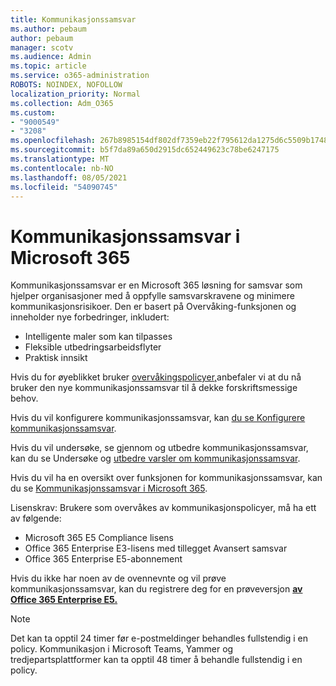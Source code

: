 ```yaml
---
title: Kommunikasjonssamsvar
ms.author: pebaum
author: pebaum
manager: scotv
ms.audience: Admin
ms.topic: article
ms.service: o365-administration
ROBOTS: NOINDEX, NOFOLLOW
localization_priority: Normal
ms.collection: Adm_O365
ms.custom:
- "9000549"
- "3208"
ms.openlocfilehash: 267b8985154df802df7359eb22f795612da1275d6c5509b1748828f3c42051b7
ms.sourcegitcommit: b5f7da89a650d2915dc652449623c78be6247175
ms.translationtype: MT
ms.contentlocale: nb-NO
ms.lasthandoff: 08/05/2021
ms.locfileid: "54090745"
---
```

# <a name="communication-compliance-in-microsoft-365"></a>Kommunikasjonssamsvar i Microsoft 365

Kommunikasjonssamsvar er en Microsoft 365 løsning for samsvar som hjelper organisasjoner med å oppfylle samsvarskravene og minimere kommunikasjonsrisikoer. Den er basert på Overvåking-funksjonen og inneholder nye forbedringer, inkludert:

- Intelligente maler som kan tilpasses
- Fleksible utbedringsarbeidsflyter
- Praktisk innsikt

Hvis du for øyeblikket bruker [overvåkingspolicyer,](https://docs.microsoft.com/microsoft-365/compliance/supervision-policies)anbefaler vi at du nå bruker den nye kommunikasjonssamsvar til å dekke forskriftsmessige behov.

Hvis du vil konfigurere kommunikasjonssamsvar, kan [du se Konfigurere kommunikasjonssamsvar](https://docs.microsoft.com/microsoft-365/compliance/communication-compliance-configure).

Hvis du vil undersøke, se gjennom og utbedre kommunikasjonssamsvar, kan du se Undersøke og [utbedre varsler om kommunikasjonssamsvar](https://docs.microsoft.com/microsoft-365/compliance/communication-compliance-investigate-remediate).

Hvis du vil ha en oversikt over funksjonen for kommunikasjonssamsvar, kan du se [Kommunikasjonssamsvar i Microsoft 365](https://docs.microsoft.com/microsoft-365/compliance/communication-compliance).

Lisenskrav: Brukere som overvåkes av kommunikasjonspolicyer, må ha ett av følgende:

- Microsoft 365 E5 Compliance lisens
- Office 365 Enterprise E3-lisens med tillegget Avansert samsvar
- Office 365 Enterprise E5-abonnement

Hvis du ikke har noen av de ovennevnte og vil prøve kommunikasjonssamsvar, kan du registrere deg for en prøveversjon **[av Office 365 Enterprise E5.](https://go.microsoft.com/fwlink/p/?LinkID=698279)**

> [!NOTE]
> Det kan ta opptil 24 timer før e-postmeldinger behandles fullstendig i en policy. Kommunikasjon i Microsoft Teams, Yammer og tredjepartsplattformer kan ta opptil 48 timer å behandle fullstendig i en policy.
